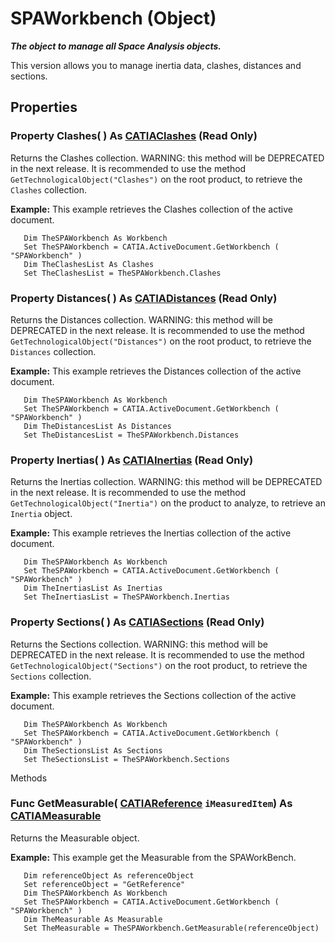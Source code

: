 # SPAWorkbench (Object)

**_The object to manage all Space Analysis objects._**

This version allows you to manage inertia data, clashes, distances and sections.

## Properties

### Property **Clashes**( ) As [CATIAClashes](../SpaceAnalysisInterfaces/interface_Clashes_10879.md) (Read Only)

Returns the Clashes collection. WARNING: this method will be DEPRECATED in the next release. It is recommended to use the method `GetTechnologicalObject("Clashes")` on the root product, to retrieve the `Clashes` collection.

**Example:**      This example retrieves the Clashes collection of the active document.

```VBScript
   Dim TheSPAWorkbench As Workbench
   Set TheSPAWorkbench = CATIA.ActiveDocument.GetWorkbench ( "SPAWorkbench" )
   Dim TheClashesList As Clashes
   Set TheClashesList = TheSPAWorkbench.Clashes

```

### Property **Distances**( ) As [CATIADistances](../SpaceAnalysisInterfaces/interface_Distances_17870.md) (Read Only)

Returns the Distances collection. WARNING: this method will be DEPRECATED in the next release. It is recommended to use the method `GetTechnologicalObject("Distances")` on the root product, to retrieve the `Distances` collection.

**Example:**      This example retrieves the Distances collection of the active document.

```VBScript
   Dim TheSPAWorkbench As Workbench
   Set TheSPAWorkbench = CATIA.ActiveDocument.GetWorkbench ( "SPAWorkbench" )
   Dim TheDistancesList As Distances
   Set TheDistancesList = TheSPAWorkbench.Distances

```

### Property **Inertias**( ) As [CATIAInertias](../SpaceAnalysisInterfaces/interface_Inertias_14370.md) (Read Only)

Returns the Inertias collection. WARNING: this method will be DEPRECATED in the next release. It is recommended to use the method `GetTechnologicalObject("Inertia")` on the product to analyze, to retrieve an `Inertia` object.

**Example:**      This example retrieves the Inertias collection of the active document.

```VBScript
   Dim TheSPAWorkbench As Workbench
   Set TheSPAWorkbench = CATIA.ActiveDocument.GetWorkbench ( "SPAWorkbench" )
   Dim TheInertiasList As Inertias
   Set TheInertiasList = TheSPAWorkbench.Inertias

```

### Property **Sections**( ) As [CATIASections](../SpaceAnalysisInterfaces/interface_Sections_14574.md) (Read Only)

Returns the Sections collection. WARNING: this method will be DEPRECATED in the next release. It is recommended to use the method `GetTechnologicalObject("Sections")` on the root product, to retrieve the `Sections` collection.

**Example:**      This example retrieves the Sections collection of the active document.

```VBScript
   Dim TheSPAWorkbench As Workbench
   Set TheSPAWorkbench = CATIA.ActiveDocument.GetWorkbench ( "SPAWorkbench" )
   Dim TheSectionsList As Sections
   Set TheSectionsList = TheSPAWorkbench.Sections

```

Methods

### Func **GetMeasurable**( [CATIAReference](../InfInterfaces/interface_Reference_17481.md)  `iMeasuredItem`) As [CATIAMeasurable](../SpaceAnalysisInterfaces/interface_Measurable_21738.md)

Returns the Measurable object.

**Example:**      This example get the Measurable from the SPAWorkBench.

```VBScript
   Dim referenceObject As referenceObject
   Set referenceObject = "GetReference"
   Dim TheSPAWorkbench As Workbench
   Set TheSPAWorkbench = CATIA.ActiveDocument.GetWorkbench ( "SPAWorkbench" )
   Dim TheMeasurable As Measurable
   Set TheMeasurable = TheSPAWorkbench.GetMeasurable(referenceObject)

```